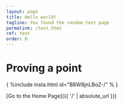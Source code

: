 ```yaml
---
layout: page
title: Hello world!
tagline: You found the random test page
permalink: /test.html
ref: test
order: 0
---
```


# Proving a point

{ %include insta.html id="B8W8jnLBoZ-/" % }

[Go to the Home Page]({{ '/' | absolute_url }})
